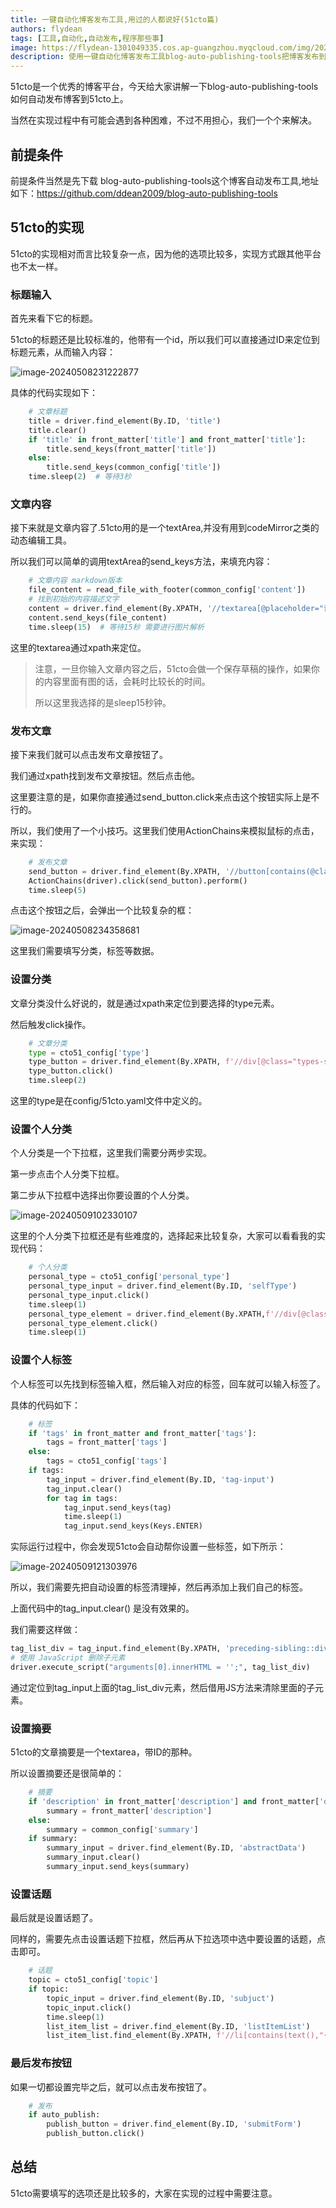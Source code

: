 ```yaml
---
title: 一键自动化博客发布工具,用过的人都说好(51cto篇)
authors: flydean
tags: [工具,自动化,自动发布,程序那些事]
image: https://flydean-1301049335.cos.ap-guangzhou.myqcloud.com/img/202405082344245.png
description: 使用一键自动化博客发布工具blog-auto-publishing-tools把博客发布到51cto上。
---
```


51cto是一个优秀的博客平台，今天给大家讲解一下blog-auto-publishing-tools如何自动发布博客到51cto上。

当然在实现过程中有可能会遇到各种困难，不过不用担心，我们一个个来解决。

## 前提条件

前提条件当然是先下载 blog-auto-publishing-tools这个博客自动发布工具,地址如下：https://github.com/ddean2009/blog-auto-publishing-tools

## 51cto的实现

51cto的实现相对而言比较复杂一点，因为他的选项比较多，实现方式跟其他平台也不太一样。

<!-- truncate -->

### 标题输入

首先来看下它的标题。

51cto的标题还是比较标准的，他带有一个id，所以我们可以直接通过ID来定位到标题元素，从而输入内容：

![image-20240508231222877](https://flydean-1301049335.cos.ap-guangzhou.myqcloud.com/img/202405082312167.png)

具体的代码实现如下：

```python
    # 文章标题
    title = driver.find_element(By.ID, 'title')
    title.clear()
    if 'title' in front_matter['title'] and front_matter['title']:
        title.send_keys(front_matter['title'])
    else:
        title.send_keys(common_config['title'])
    time.sleep(2)  # 等待3秒
```

### 文章内容

接下来就是文章内容了.51cto用的是一个textArea,并没有用到codeMirror之类的动态编辑工具。

所以我们可以简单的调用textArea的send_keys方法，来填充内容：

```python
    # 文章内容 markdown版本
    file_content = read_file_with_footer(common_config['content'])
    # 找到初始的内容描述文字
    content = driver.find_element(By.XPATH, '//textarea[@placeholder="请输入正文"]')
    content.send_keys(file_content)
    time.sleep(15)  # 等待15秒 需要进行图片解析
```

这里的textarea通过xpath来定位。

> 注意，一旦你输入文章内容之后，51cto会做一个保存草稿的操作，如果你的内容里面有图的话，会耗时比较长的时间。
>
> 所以这里我选择的是sleep15秒钟。

### 发布文章

接下来我们就可以点击发布文章按钮了。

我们通过xpath找到发布文章按钮。然后点击他。

这里要注意的是，如果你直接通过send_button.click来点击这个按钮实际上是不行的。

所以，我们使用了一个小技巧。这里我们使用ActionChains来模拟鼠标的点击，来实现：

```python
    # 发布文章
    send_button = driver.find_element(By.XPATH, '//button[contains(@class, "edit-submit")]')
    ActionChains(driver).click(send_button).perform()
    time.sleep(5)
```

点击这个按钮之后，会弹出一个比较复杂的框：

![image-20240508234358681](https://flydean-1301049335.cos.ap-guangzhou.myqcloud.com/img/202405082344245.png)

这里我们需要填写分类，标签等数据。

### 设置分类

文章分类没什么好说的，就是通过xpath来定位到要选择的type元素。

然后触发click操作。

```python
    # 文章分类
    type = cto51_config['type']
    type_button = driver.find_element(By.XPATH, f'//div[@class="types-select-box"]//span[contains(text(),"{type}")]')
    type_button.click()
    time.sleep(2)
```

这里的type是在config/51cto.yaml文件中定义的。

### 设置个人分类

个人分类是一个下拉框，这里我们需要分两步实现。

第一步点击个人分类下拉框。

第二步从下拉框中选择出你要设置的个人分类。

![image-20240509102330107](https://flydean-1301049335.cos.ap-guangzhou.myqcloud.com/img/202405091023008.png)



这里的个人分类下拉框还是有些难度的，选择起来比较复杂，大家可以看看我的实现代码：

```python
    # 个人分类
    personal_type = cto51_config['personal_type']
    personal_type_input = driver.find_element(By.ID, 'selfType')
    personal_type_input.click()
    time.sleep(1)
    personal_type_element = driver.find_element(By.XPATH,f'//div[@class="el-select classification person-type"]//li[@class="el-select-dropdown__item"]/span[text()="{personal_type}"]')
    personal_type_element.click()
    time.sleep(1)
```

### 设置个人标签

个人标签可以先找到标签输入框，然后输入对应的标签，回车就可以输入标签了。

具体的代码如下：

```python
    # 标签
    if 'tags' in front_matter and front_matter['tags']:
        tags = front_matter['tags']
    else:
        tags = cto51_config['tags']
    if tags:
        tag_input = driver.find_element(By.ID, 'tag-input')
        tag_input.clear()
        for tag in tags:
            tag_input.send_keys(tag)
            time.sleep(1)
            tag_input.send_keys(Keys.ENTER)
```

实际运行过程中，你会发现51cto会自动帮你设置一些标签，如下所示：

![image-20240509121303976](https://flydean-1301049335.cos.ap-guangzhou.myqcloud.com/img/202405091213539.png)

所以，我们需要先把自动设置的标签清理掉，然后再添加上我们自己的标签。

上面代码中的tag_input.clear() 是没有效果的。

我们需要这样做：

```python
tag_list_div = tag_input.find_element(By.XPATH, 'preceding-sibling::div')
# 使用 JavaScript 删除子元素
driver.execute_script("arguments[0].innerHTML = '';", tag_list_div)
```

通过定位到tag_input上面的tag_list_div元素，然后借用JS方法来清除里面的子元素。

### 设置摘要

51cto的文章摘要是一个textarea，带ID的那种。

所以设置摘要还是很简单的：

```python
    # 摘要
    if 'description' in front_matter['description'] and front_matter['description']:
        summary = front_matter['description']
    else:
        summary = common_config['summary']
    if summary:
        summary_input = driver.find_element(By.ID, 'abstractData')
        summary_input.clear()
        summary_input.send_keys(summary)
```

### 设置话题

最后就是设置话题了。

同样的，需要先点击设置话题下拉框，然后再从下拉选项中选中要设置的话题，点击即可。

```python
    # 话题
    topic = cto51_config['topic']
    if topic:
        topic_input = driver.find_element(By.ID, 'subjuct')
        topic_input.click()
        time.sleep(1)
        list_item_list = driver.find_element(By.ID, 'listItemList')
        list_item_list.find_element(By.XPATH, f'//li[contains(text(),"{topic}")]').click()
```

### 最后发布按钮

如果一切都设置完毕之后，就可以点击发布按钮了。

```python
    # 发布
    if auto_publish:
        publish_button = driver.find_element(By.ID, 'submitForm')
        publish_button.click()
```

## 总结

51cto需要填写的选项还是比较多的，大家在实现的过程中需要注意。
